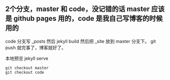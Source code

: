 ## 2个分支，master 和 code，没记错的话 master 应该是 github pages 用的，code 是我自己写博客的时候用的


code 分支写 _posts 然后 jekyll build 然后把 _site 放到 master 分支下。
git push 就完事了，博客就好了。

本地预览 
jekyll serve


```
git checkout master
git checkout code
```




